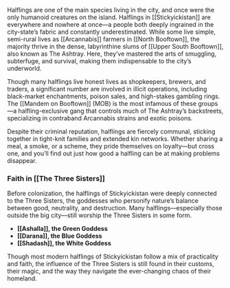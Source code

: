 Halflings are one of the main species living in the city, and once were the only humanoid creatures on the island. Halflings in [[Stickyickistan]] are everywhere and nowhere at once—a people both deeply ingrained in the city-state’s fabric and constantly underestimated. While some live simple, semi-rural lives as [[Arcannabis]] farmers in [[North Booftown]], the majority thrive in the dense, labyrinthine slums of [[Upper South Booftown]], also known as The Ashtray. Here, they’ve mastered the arts of smuggling, subterfuge, and survival, making them indispensable to the city’s underworld.

Though many halflings live honest lives as shopkeepers, brewers, and traders, a significant number are involved in illicit operations, including black-market enchantments, poison sales, and high-stakes gambling rings. The [[Mandem on Booftown]] (MOB) is the most infamous of these groups—a halfling-exclusive gang that controls much of The Ashtray’s backstreets, specializing in contraband Arcannabis strains and exotic poisons.

Despite their criminal reputation, halflings are fiercely communal, sticking together in tight-knit families and extended kin networks. Whether sharing a meal, a smoke, or a scheme, they pride themselves on loyalty—but cross one, and you’ll find out just how good a halfling can be at making problems disappear.

### Faith in [[The Three Sisters]]

Before colonization, the halflings of Stickyickistan were deeply connected to the Three Sisters, the goddesses who personify nature’s balance between good, neutrality, and destruction. Many halflings—especially those outside the big city—still worship the Three Sisters in some form.

- **[[Ashalla]], the Green Goddess**
- **[[Darana]], the Blue Goddess**
- **[[Shadash]], the White Goddess**

Though most modern halflings of Stickyickistan follow a mix of practicality and faith, the influence of the Three Sisters is still found in their customs, their magic, and the way they navigate the ever-changing chaos of their homeland.